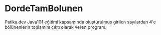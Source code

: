 # DordeTamBolunen
Patika.dev Java101 eğitimi kapsamında oluşturulmuş girilen sayılardan 4'e bölünenlerin toplamını çıktı olarak veren program.
